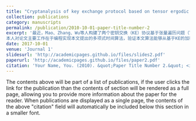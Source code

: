 ```yaml
---
title: "Cryptanalysis of key exchange protocol based on tensor ergodic problem"
collection: publications
category: manuscripts
permalink: /publication/2010-10-01-paper-title-number-2
excerpt: '最近，Mao、Zhang、Wu等人构建了两个密钥交换（KE）协议基于张量遍历问题（TEP）。尽管他们推测这些构造可以潜在地抵抗量子计算攻击，但对于KE协议他们没有提供严格的安全证明。本文利用遍历矩阵性质，我们首先提出了一种使用O(n^6)算法求解TEP问题的多项式时间算法有限域中的运算，其中n是安全参数。然后，应用该多项式时间算法，我们分别为两个基于TEP的KE构造生成一个公共共享密钥。此外，我们还提供了一种具有O(n^6)算术运算的多项式时间算法，该算法直接从基于KE的加密方案的密文中恢复明文。因此，基于TEP的KE协议及其相应的加密方案是不安全的。
本人对论文主要工作在于编程实现本文提出的多项式时间算法，验证本文算法能够从基于KE的加密方案的密文中直接恢复明文的正确性。'
date: 2017-10-01
venue: 'Journal 1'
slidesurl: 'http://academicpages.github.io/files/slides2.pdf'
paperurl: 'http://academicpages.github.io/files/paper2.pdf'
citation: 'Your Name, You. (2010). &quot;Paper Title Number 2.&quot; <i>Journal 1</i>. 1(2).'
---
```


The contents above will be part of a list of publications, if the user clicks the link for the publication than the contents of section will be rendered as a full page, allowing you to provide more information about the paper for the reader. When publications are displayed as a single page, the contents of the above "citation" field will automatically be included below this section in a smaller font.
